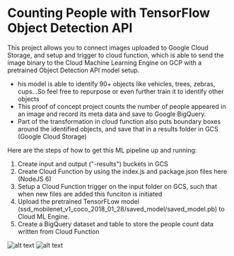 # Counting People with TensorFlow Object Detection API

This project allows you to connect images uploaded to Google Cloud Storage, and setup and trigger to cloud function, which is able to send the image binary to the Cloud Machine Learning Engine on GCP with a pretrained Object Detection API model setup. 
- his model is able to identify 90+ objects like vehicles, trees, zebras, cups...So feel free to repurpose or even further train it to identify other objects
- This proof of concept project counts the number of people appeared in an image and record its meta data and save to Google BigQuery.
- Part of the transformation in cloud function also puts boundary boxes around the identified objects, and save that in a results folder in GCS (Google Cloud Storage)

Here are the steps of how to get this ML pipeline up and running:

1. Create input and output ("-results") buckets in GCS 
2. Create Cloud Function by using the index.js and package.json files here (NodeJS 6)
3. Setup a Cloud Function trigger on the input folder on GCS, such that when new files are added this funciton is initiated
4. Upload the pretrained TensorFLow model (ssd_mobilenet_v1_coco_2018_01_28/saved_model/saved_model.pb) to Cloud ML Engine.
5. Create a BigQuery dataset and table to store the people count data written from Cloud Function

![alt text](https://github.com/tingtingtwice/object-detection-tensorflow-on-mle/blob/master/couple.jpg)
![alt text](https://github.com/tingtingtwice/object-detection-tensorflow-on-mle/blob/master/frisbee.jpg)
